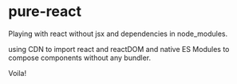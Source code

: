 # pure-react

Playing with react without jsx and dependencies in node_modules. 

using CDN to import react and reactDOM and native ES Modules to  compose components without any bundler.

Voila!
